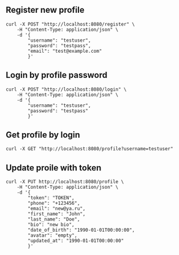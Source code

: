 ## Register new profile
    curl -X POST "http://localhost:8080/register" \
        -H "Content-Type: application/json" \
        -d '{
            "username": "testuser",
            "password": "testpass",
            "email": "test@example.com"
            }'

## Login by profile password
    curl -X POST "http://localhost:8080/login" \
        -H "Content-Type: application/json" \
        -d '{
            "username": "testuser",
            "password": "testpass"
            }'

## Get profile by login
    curl -X GET "http://localhost:8080/profile?username=testuser"

## Update proile with token
    curl -X PUT http://localhost:8080/profile \
        -H "Content-Type: application/json" \
        -d '{
            "token": "TOKEN",
            "phone": "+123456",
            "email": "new@ya.ru",
            "first_name": "John",
            "last_name": "Doe",
            "bio": "new bio",
            "date_of_birth": "1990-01-01T00:00:00",
            "avatar": "empty",
            "updated_at": "1990-01-01T00:00:00" 
            }'
